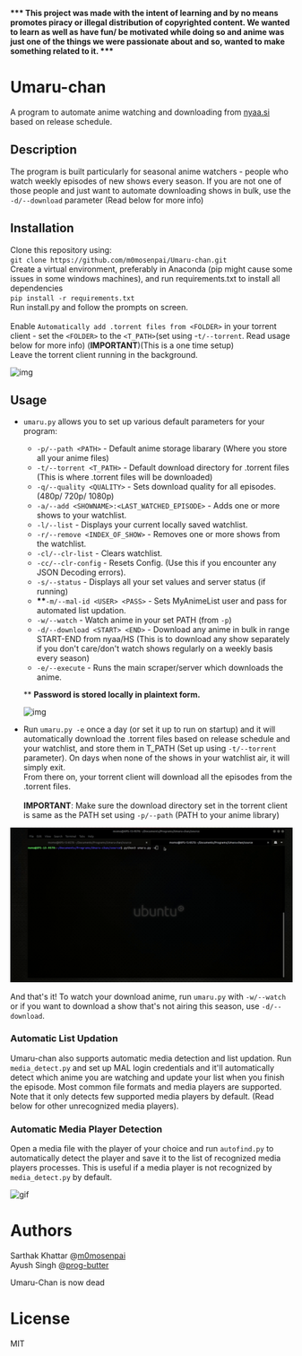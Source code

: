 <b>*** This project was made with the intent of learning and by no means promotes piracy or illegal distribution of copyrighted content. We wanted to learn as well as have fun/ be motivated while doing so and anime was just one of the things we were passionate about and so, wanted to make something related to it. ***</b>

# Umaru-chan
A program to automate anime watching and downloading from [nyaa.si](https://nyaa.si/) based on release schedule.

## Description
The program is built particularly for seasonal anime watchers - people who watch weekly episodes of new shows every season. If you are not one of those people and just want to automate downloading shows in bulk, use the `-d/--download` parameter (Read below for more info)

## Installation
Clone this repository using: <br>
`git clone https://github.com/m0mosenpai/Umaru-chan.git`<br>
Create a virtual environment, preferably in Anaconda (pip might cause some issues in some windows machines), and run requirements.txt to install all dependencies<br>
`pip install -r requirements.txt`<br>
Run install.py and follow the prompts on screen.<br><br>
Enable `Automatically add .torrent files from <FOLDER>` in your torrent client - set the `<FOLDER>` to the `<T_PATH>`(set using -`t/--torrent`. Read usage below for more info) (**IMPORTANT**)(This is a one time setup)<br>
Leave the torrent client running in the background.

![img](https://i.imgur.com/oniK2K9.png)

## Usage
* `umaru.py` allows you to set up various default parameters for your program:<br>
  * `-p/--path <PATH>` - Default anime storage libarary (Where you store all your anime files)
  * `-t/--torrent <T_PATH>` - Default download directory for .torrent files (This is where .torrent files will be downloaded)
  * `-q/--quality <QUALITY>` - Sets download quality for all episodes.(480p/ 720p/ 1080p)
  * `-a/--add <SHOWNAME>:<LAST_WATCHED_EPISODE>` - Adds one or more shows to your watchlist.
  * `-l/--list` - Displays your current locally saved watchlist.
  * `-r/--remove <INDEX_OF_SHOW>` - Removes one or more shows from the watchlist.
  * `-cl/--clr-list` - Clears watchlist.
  * `-cc/--clr-config` - Resets Config. (Use this if you encounter any JSON Decoding errors).
  * `-s/--status` - Displays all your set values and server status (if running)
  * __**__`-m/--mal-id <USER> <PASS>` - Sets MyAnimeList user and pass for automated list updation.
  * `-w/--watch` - Watch anime in your set PATH (from `-p`)
  * `-d/--download <START> <END>` - Download any anime in bulk in range START-END from nyaa/HS (This is to download any show separately if you don't care/don't watch shows regularly on a weekly basis every season)
  * `-e/--execute` - Runs the main scraper/server which downloads the anime.
  
  ** __Password is stored locally in plaintext form.__ <br>
  
  ![img](https://i.imgur.com/rPNlb1k.png)
  
  
* Run `umaru.py -e` once a day (or set it up to run on startup) and it will automatically download the .torrent files based on release schedule and your watchlist, and store them in T_PATH (Set up using `-t/--torrent` parameter). On days when none of the shows in your watchlist air, it will simply exit.<br>
From there on, your torrent client will download all the episodes from the .torrent files.<br><br>
**IMPORTANT**: Make sure the download directory set in the torrent client is same as the PATH set using `-p/--path` (PATH to your anime library)

![gif](media/umaru_downloading.gif)

And that's it! To watch your download anime, run `umaru.py` with `-w/--watch` or if you want to download a show that's not airing this season, use `-d/--download`.<br>
### Automatic List Updation
Umaru-chan also supports automatic media detection and list updation. Run `media_detect.py` and set up MAL login credentials and it'll automatically detect which anime you are watching and update your list when you finish the episode. Most common file formats and media players are supported. Note that it only detects few supported media players by default. (Read below for other unrecognized media players).

### Automatic Media Player Detection
Open a media file with the player of your choice and run `autofind.py` to automatically detect the player and save it to the list of recognized media players processes. This is useful if a media player is not recognized by `media_detect.py` by default.

![gif](media/umaru_updating.gif)

# Authors
Sarthak Khattar @[m0mosenpai](https://github.com/m0mosenpai) <br>
Ayush Singh @[prog-butter](https://github.com/prog-butter)

Umaru-Chan is now dead

# License
MIT
